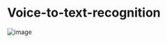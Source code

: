 # Voice-to-text-recognition

![image](https://user-images.githubusercontent.com/44516907/111859042-f7778300-8991-11eb-87ed-06504ca29c4a.png)
